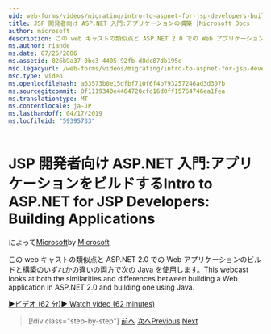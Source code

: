 ```yaml
---
uid: web-forms/videos/migrating/intro-to-aspnet-for-jsp-developers-building-applications
title: JSP 開発者向け ASP.NET 入門:アプリケーションの構築 |Microsoft Docs
author: microsoft
description: この web キャストの類似点と ASP.NET 2.0 での Web アプリケーションのビルドと構築のいずれかの違いの両方で次の Java を使用します。
ms.author: riande
ms.date: 07/25/2006
ms.assetid: 826b9a37-0bc3-4405-92fb-d8dc87db195e
msc.legacyurl: /web-forms/videos/migrating/intro-to-aspnet-for-jsp-developers-building-applications
msc.type: video
ms.openlocfilehash: a63573b0e15dfbf710f6f4b793257246ad3d307b
ms.sourcegitcommit: 0f1119340e4464720cfd16d0ff15764746ea1fea
ms.translationtype: MT
ms.contentlocale: ja-JP
ms.lasthandoff: 04/17/2019
ms.locfileid: "59395733"
---
```

# <a name="intro-to-aspnet-for-jsp-developers-building-applications"></a><span data-ttu-id="f6a4e-103">JSP 開発者向け ASP.NET 入門:アプリケーションをビルドする</span><span class="sxs-lookup"><span data-stu-id="f6a4e-103">Intro to ASP.NET for JSP Developers: Building Applications</span></span>

<span data-ttu-id="f6a4e-104">によって[Microsoft](https://github.com/microsoft)</span><span class="sxs-lookup"><span data-stu-id="f6a4e-104">by [Microsoft](https://github.com/microsoft)</span></span>

<span data-ttu-id="f6a4e-105">この web キャストの類似点と ASP.NET 2.0 での Web アプリケーションのビルドと構築のいずれかの違いの両方で次の Java を使用します。</span><span class="sxs-lookup"><span data-stu-id="f6a4e-105">This webcast looks at both the similarities and differences between building a Web application in ASP.NET 2.0 and building one using Java.</span></span>

[<span data-ttu-id="f6a4e-106">&#9654;ビデオ (62 分)</span><span class="sxs-lookup"><span data-stu-id="f6a4e-106">&#9654; Watch video (62 minutes)</span></span>](https://channel9.msdn.com/Blogs/ASP-NET-Site-Videos/intro-to-aspnet-for-jsp-developers-building-applications)

> [!div class="step-by-step"]
> <span data-ttu-id="f6a4e-107">[前へ](intro-to-aspnet-for-jsp-developers-welcome-to-aspnet-20.md)
> [次へ](intro-to-aspnet-for-coldfusion-developers-adding-aspnet-to-your-repertoire.md)</span><span class="sxs-lookup"><span data-stu-id="f6a4e-107">[Previous](intro-to-aspnet-for-jsp-developers-welcome-to-aspnet-20.md)
[Next](intro-to-aspnet-for-coldfusion-developers-adding-aspnet-to-your-repertoire.md)</span></span>
